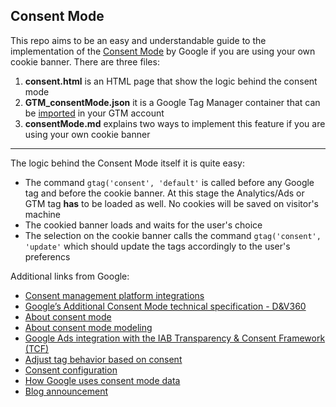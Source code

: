 ﻿## Consent Mode

This repo aims to be an easy and understandable guide to the implementation of the [Consent Mode](https://support.google.com/google-ads/answer/10000067?hl=en) by Google if you are using your own cookie banner.
There are three files:
1. **consent.html** is an HTML page that show the logic behind the consent mode
2. **GTM_consentMode.json** it is a Google Tag Manager container that can be [imported](https://support.google.com/tagmanager/answer/6106997?hl=en#import) in your GTM account
3. **consentMode.md** explains two ways to implement this feature if you are using your own cookie banner
***
The logic behind the Consent Mode itself it is quite easy:
- The command <code>gtag('consent', 'default'</code> is called before any Google tag and before the cookie banner. At this stage the Analytics/Ads or GTM tag **has** to be   loaded as well. No cookies will be saved on visitor's machine
- The cookied banner loads and waits for the user's choice
- The selection on the cookie banner calls the command <code>gtag('consent', 'update'</code> which should update the tags accordingly to the user's preferencs


Additional links from Google:
- [Consent management platform integrations](https://support.google.com/tagmanager/answer/10718549#cmp-integrations)
- [Google’s Additional Consent Mode technical specification - D&V360](https://support.google.com/displayvideo/answer/9681920?hl=en)
- [About consent mode](https://support.google.com/google-ads/answer/10000067?hl=en)
- [About consent mode modeling](https://support.google.com/google-ads/answer/10548233?hl=en&ref_topic=3119145)
- [Google Ads integration with the IAB Transparency & Consent Framework (TCF)](https://support.google.com/google-ads/answer/10021549)
- [Adjust tag behavior based on consent](https://developers.google.com/gtagjs/devguide/consent)
- [Consent configuration](https://support.google.com/tagmanager/answer/10718549)
- [How Google uses consent mode data](https://support.google.com/google-ads/answer/10031513)
- [Blog announcement](https://blog.google/products/marketingplatform/360/measure-conversions-while-respecting-user-consent-choices/)
